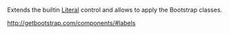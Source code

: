 Extends the builtin [Literal](docs/controls/builtin/Literal/{branch}) control and allows to apply the Bootstrap classes.

<http://getbootstrap.com/components/#labels>